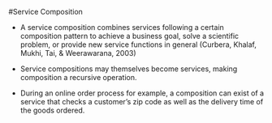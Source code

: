 #Service Composition

- A service composition combines services following a certain composition pattern to achieve a business goal,
solve a scientific problem, or provide new service functions in general (Curbera, Khalaf, Mukhi, Tai, &
Weerawarana, 2003)

- Service compositions may themselves become services, making composition a
recursive operation.

- During an online order process for example, a composition can exist of a service that
checks a customer’s zip code as well as the delivery time of the goods ordered.